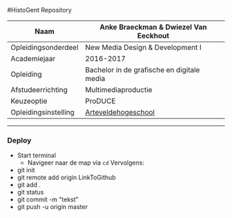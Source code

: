 #HistoGent Repository

|Naam|Anke Braeckman & Dwiezel Van Eeckhout|
|---|---|
|Opleidingsonderdeel|New Media Design & Development I|
|Academiejaar|2016-2017|
|Opleiding|Bachelor in de grafische en digitale media|
|Afstudeerrichting|Multimediaproductie|
|Keuzeoptie|ProDUCE|
|Opleidingsinstelling|[Arteveldehogeschool](http://www.arteveldehogeschool.be/)|

---------------
### Deploy

+ Start terminal
    + Navigeer naar de map via `cd`
Vervolgens:
+ git init
+ git remote add origin LinkToGithub
+ git add .
+ git status
+ git commit -m "tekst"
+ git push -u origin master